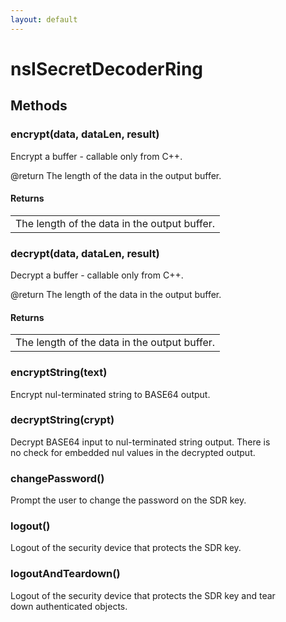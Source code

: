 ```yaml
---
layout: default
---
```


# nsISecretDecoderRing #

## Methods ##

### encrypt(data, dataLen, result) ###
  
Encrypt a buffer - callable only from C++.  
  
@return The length of the data in the output buffer.  
  

#### Returns ####

<table>

<tr>
<td>The length of the data in the output buffer.  
</td>
</tr>

</table>

### decrypt(data, dataLen, result) ###
  
Decrypt a buffer - callable only from C++.  
  
@return The length of the data in the output buffer.  
  

#### Returns ####

<table>

<tr>
<td>The length of the data in the output buffer.  
</td>
</tr>

</table>

### encryptString(text) ###
  
Encrypt nul-terminated string to BASE64 output.  
  

### decryptString(crypt) ###
  
Decrypt BASE64 input to nul-terminated string output.  There is  
no check for embedded nul values in the decrypted output.  
  

### changePassword() ###
  
Prompt the user to change the password on the SDR key.  
  

### logout() ###
  
Logout of the security device that protects the SDR key.  
  

### logoutAndTeardown() ###
  
Logout of the security device that protects the SDR key and tear  
down authenticated objects.  
  
